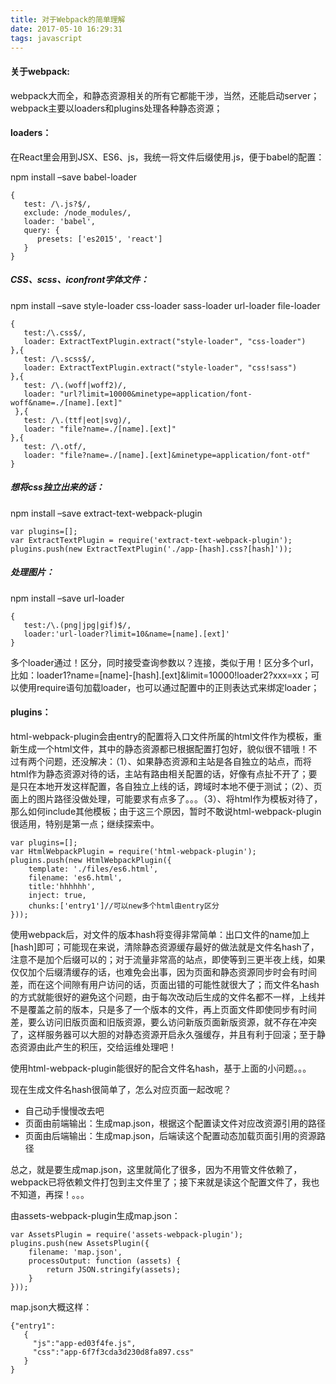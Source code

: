 ```yaml
---
title: 对于Webpack的简单理解
date: 2017-05-10 16:29:31
tags: javascript
---
```




#### 关于webpack:

webpack大而全，和静态资源相关的所有它都能干涉，当然，还能启动server；webpack主要以loaders和plugins处理各种静态资源；

#### loaders：

在React里会用到JSX、ES6、js，我统一将文件后缀使用.js，便于babel的配置：

npm install –save babel-loader

```
{
   test: /\.js?$/,
   exclude: /node_modules/,
   loader: 'babel',
   query: {
      presets: ['es2015', 'react']
   }
}
```





##### CSS、scss、iconfront字体文件：

npm install –save style-loader css-loader sass-loader url-loader file-loader

```
{
   test:/\.css$/,
   loader: ExtractTextPlugin.extract("style-loader", "css-loader")
},{
   test: /\.scss$/,
   loader: ExtractTextPlugin.extract("style-loader", "css!sass")
},{
   test: /\.(woff|woff2)/,
   loader: "url?limit=10000&minetype=application/font-woff&name=./[name].[ext]"
 },{
   test: /\.(ttf|eot|svg)/,
   loader: "file?name=./[name].[ext]"
},{
   test: /\.otf/,
   loader: "file?name=./[name].[ext]&minetype=application/font-otf"
}
```

<!--more-->

##### 想将css独立出来的话：

npm install –save extract-text-webpack-plugin

```
var plugins=[];
var ExtractTextPlugin = require('extract-text-webpack-plugin');
plugins.push(new ExtractTextPlugin('./app-[hash].css?[hash]'));
```

##### 处理图片：

npm install –save url-loader

```
{
   test:/\.(png|jpg|gif)$/,
   loader:'url-loader?limit=10&name=[name].[ext]'
}
```



多个loader通过！区分，同时接受查询参数以？连接，类似于用！区分多个url，比如：loader1?name=[name]-[hash].[ext]&limit=10000!loader2?xxx=xx；可以使用require语句加载loader，也可以通过配置中的正则表达式来绑定loader；

#### plugins：

html-webpack-plugin会由entry的配置将入口文件所属的html文件作为模板，重新生成一个html文件，其中的静态资源都已根据配置打包好，貌似很不错哦！不过有两个问题，还没解决：（1）、如果静态资源和主站是各自独立的站点，而将html作为静态资源对待的话，主站有路由相关配置的话，好像有点扯不开了；要是只在本地开发这样配置，各自独立上线的话，跨域时本地不便于测试；（2）、页面上的图片路径没做处理，可能要求有点多了。。。（3）、将html作为模板对待了，那么如何include其他模板；由于这三个原因，暂时不敢说html-webpack-plugin很适用，特别是第一点；继续探索中。

```
var plugins=[];
var HtmlWebpackPlugin = require('html-webpack-plugin');
plugins.push(new HtmlWebpackPlugin({
    template: './files/es6.html',
    filename: 'es6.html',
    title:'hhhhhh',
    inject: true,
    chunks:['entry1']//可以new多个html由entry区分
}));
```



使用webpack后，对文件的版本hash将变得非常简单：出口文件的name加上[hash]即可；可能现在来说，清除静态资源缓存最好的做法就是文件名hash了，注意不是加个后缀可以的；对于流量非常高的站点，即使等到三更半夜上线，如果仅仅加个后缀清缓存的话，也难免会出事，因为页面和静态资源同步时会有时间差，而在这个间隙有用户访问的话，页面出错的可能性就很大了；而文件名hash的方式就能很好的避免这个问题，由于每次改动后生成的文件名都不一样，上线并不是覆盖之前的版本，只是多了一个版本的文件，再上页面文件即使同步有时间差，要么访问旧版页面和旧版资源，要么访问新版页面新版资源，就不存在冲突了，这样服务器可以大胆的对静态资源开启永久强缓存，并且有利于回滚；至于静态资源由此产生的积压，交给运维处理吧！

使用html-webpack-plugin能很好的配合文件名hash，基于上面的小问题。。。

现在生成文件名hash很简单了，怎么对应页面一起改呢？

- 自己动手慢慢改去吧
- 页面由前端输出：生成map.json，根据这个配置读文件对应改资源引用的路径
- 页面由后端输出：生成map.json，后端读这个配置动态加载页面引用的资源路径

总之，就是要生成map.json，这里就简化了很多，因为不用管文件依赖了，webpack已将依赖文件打包到主文件里了；接下来就是读这个配置文件了，我也不知道，再探！。。。

由assets-webpack-plugin生成map.json：

```
var AssetsPlugin = require('assets-webpack-plugin');
plugins.push(new AssetsPlugin({
    filename: 'map.json',
    processOutput: function (assets) {
        return JSON.stringify(assets);
    }
}));
```



map.json大概这样：

```
{"entry1":
   {
     "js":"app-ed03f4fe.js",
     "css":"app-6f7f3cda3d230d8fa897.css"
   }
}
```